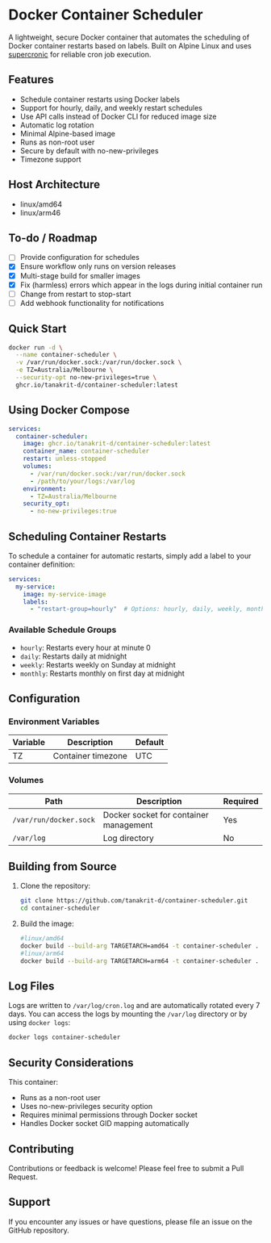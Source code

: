 # Docker Container Scheduler

A lightweight, secure Docker container that automates the scheduling of Docker container restarts based on labels. Built on Alpine Linux and uses [supercronic](https://github.com/aptible/supercronic) for reliable cron job execution.

## Features

- Schedule container restarts using Docker labels
- Support for hourly, daily, and weekly restart schedules
- Use API calls instead of Docker CLI for reduced image size
- Automatic log rotation
- Minimal Alpine-based image
- Runs as non-root user
- Secure by default with no-new-privileges
- Timezone support

## Host Architecture

- linux/amd64  
- linux/arm46  

## To-do / Roadmap

- [ ] Provide configuration for schedules  
- [x] Ensure workflow only runs on version releases  
- [x] Multi-stage build for smaller images  
- [x] Fix (harmless) errors which appear in the logs during initial container run  
- [ ] Change from restart to stop-start  
- [ ] Add webhook functionality for notifications  

## Quick Start

```bash
docker run -d \
  --name container-scheduler \
  -v /var/run/docker.sock:/var/run/docker.sock \
  -e TZ=Australia/Melbourne \
  --security-opt no-new-privileges=true \
  ghcr.io/tanakrit-d/container-scheduler:latest
```

## Using Docker Compose

```yaml
services:
  container-scheduler:
    image: ghcr.io/tanakrit-d/container-scheduler:latest
    container_name: container-scheduler
    restart: unless-stopped
    volumes:
      - /var/run/docker.sock:/var/run/docker.sock
      - /path/to/your/logs:/var/log
    environment:
      - TZ=Australia/Melbourne
    security_opt:
      - no-new-privileges:true
```

## Scheduling Container Restarts

To schedule a container for automatic restarts, simply add a label to your container definition:

```yaml
services:
  my-service:
    image: my-service-image
    labels:
      - "restart-group=hourly"  # Options: hourly, daily, weekly, monthly
```

### Available Schedule Groups

- `hourly`: Restarts every hour at minute 0
- `daily`: Restarts daily at midnight
- `weekly`: Restarts weekly on Sunday at midnight
- `monthly`: Restarts monthly on first day at midnight

## Configuration

### Environment Variables

| Variable | Description | Default |
|----------|-------------|---------|
| TZ | Container timezone | UTC |

### Volumes

| Path | Description | Required |
|------|-------------|----------|
| `/var/run/docker.sock` | Docker socket for container management | Yes |
| `/var/log` | Log directory | No |

## Building from Source

1. Clone the repository:

    ```bash
    git clone https://github.com/tanakrit-d/container-scheduler.git
    cd container-scheduler
    ```

2. Build the image:

    ```bash
    #linux/amd64
    docker build --build-arg TARGETARCH=amd64 -t container-scheduler .
    #linux/arm64
    docker build --build-arg TARGETARCH=arm64 -t container-scheduler .
    ```

## Log Files

Logs are written to `/var/log/cron.log` and are automatically rotated every 7 days. You can access the logs by mounting the `/var/log` directory or by using `docker logs`:

```bash
docker logs container-scheduler
```

## Security Considerations

This container:

- Runs as a non-root user
- Uses no-new-privileges security option
- Requires minimal permissions through Docker socket
- Handles Docker socket GID mapping automatically

## Contributing

Contributions or feedback is welcome! Please feel free to submit a Pull Request.

## Support

If you encounter any issues or have questions, please file an issue on the GitHub repository.
